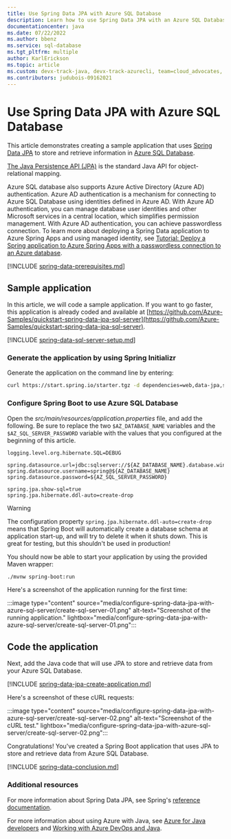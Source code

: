 ```yaml
---
title: Use Spring Data JPA with Azure SQL Database
description: Learn how to use Spring Data JPA with an Azure SQL Database.
documentationcenter: java
ms.date: 07/22/2022
ms.author: bbenz
ms.service: sql-database
ms.tgt_pltfrm: multiple
author: KarlErickson
ms.topic: article
ms.custom: devx-track-java, devx-track-azurecli, team=cloud_advocates, spring-cloud-azure
ms.contributors: judubois-09162021
---
```


# Use Spring Data JPA with Azure SQL Database

This article demonstrates creating a sample application that uses [Spring Data JPA](https://spring.io/projects/spring-data-jpa) to store and retrieve information in [Azure SQL Database](/azure/sql-database/).

[The Java Persistence API (JPA)](https://en.wikipedia.org/wiki/Java_Persistence_API) is the standard Java API for object-relational mapping.

Azure SQL database also supports Azure Active Directory (Azure AD) authentication. Azure AD authentication is a mechanism for connecting to Azure SQL Database using identities defined in Azure AD. With Azure AD authentication, you can manage database user identities and other Microsoft services in a central location, which simplifies permission management. With Azure AD authentication, you can achieve passwordless connection. To learn more about deploying a Spring Data application to Azure Spring Apps and using managed identity, see [Tutorial: Deploy a Spring application to Azure Spring Apps with a passwordless connection to an Azure database](deploy-passwordless-spring-database-app.md?tabs=sqlserver).

[!INCLUDE [spring-data-prerequisites.md](includes/spring-data-prerequisites.md)]

## Sample application

In this article, we will code a sample application. If you want to go faster, this application is already coded and available at [https://github.com/Azure-Samples/quickstart-spring-data-jpa-sql-server](https://github.com/Azure-Samples/quickstart-spring-data-jpa-sql-server).

[!INCLUDE [spring-data-sql-server-setup.md](includes/spring-data-sql-server-setup.md)]

### Generate the application by using Spring Initializr

Generate the application on the command line by entering:

```bash
curl https://start.spring.io/starter.tgz -d dependencies=web,data-jpa,sqlserver -d baseDir=azure-database-workshop -d bootVersion=2.7.7 -d javaVersion=1.8 | tar -xzvf -
```

### Configure Spring Boot to use Azure SQL Database

Open the *src/main/resources/application.properties* file, and add the following. Be sure to replace the two `$AZ_DATABASE_NAME` variables and the `$AZ_SQL_SERVER_PASSWORD` variable with the values that you configured at the beginning of this article.

```properties
logging.level.org.hibernate.SQL=DEBUG

spring.datasource.url=jdbc:sqlserver://${AZ_DATABASE_NAME}.database.windows.net:1433;database=demo;encrypt=true;trustServerCertificate=false;hostNameInCertificate=*.database.windows.net;loginTimeout=30;
spring.datasource.username=spring@${AZ_DATABASE_NAME}
spring.datasource.password=${AZ_SQL_SERVER_PASSWORD}

spring.jpa.show-sql=true
spring.jpa.hibernate.ddl-auto=create-drop
```

> [!WARNING]
> The configuration property `spring.jpa.hibernate.ddl-auto=create-drop` means that Spring Boot will automatically create a database schema at application start-up, and will try to delete it when it shuts down. This is great for testing, but this shouldn't be used in production!

You should now be able to start your application by using the provided Maven wrapper:

```bash
./mvnw spring-boot:run
```

Here's a screenshot of the application running for the first time:

:::image type="content" source="media/configure-spring-data-jpa-with-azure-sql-server/create-sql-server-01.png" alt-text="Screenshot of the running application." lightbox="media/configure-spring-data-jpa-with-azure-sql-server/create-sql-server-01.png":::

## Code the application

Next, add the Java code that will use JPA to store and retrieve data from your Azure SQL Database.

[!INCLUDE [spring-data-jpa-create-application.md](includes/spring-data-jpa-create-application.md)]

Here's a screenshot of these cURL requests:

:::image type="content" source="media/configure-spring-data-jpa-with-azure-sql-server/create-sql-server-02.png" alt-text="Screenshot of the cURL test." lightbox="media/configure-spring-data-jpa-with-azure-sql-server/create-sql-server-02.png":::

Congratulations! You've created a Spring Boot application that uses JPA to store and retrieve data from Azure SQL Database.

[!INCLUDE [spring-data-conclusion.md](includes/spring-data-conclusion.md)]

### Additional resources

For more information about Spring Data JPA, see Spring's [reference documentation](https://docs.spring.io/spring-data/jpa/docs/current/reference/html/#reference).

For more information about using Azure with Java, see [Azure for Java developers](../index.yml) and [Working with Azure DevOps and Java](/azure/devops/).
